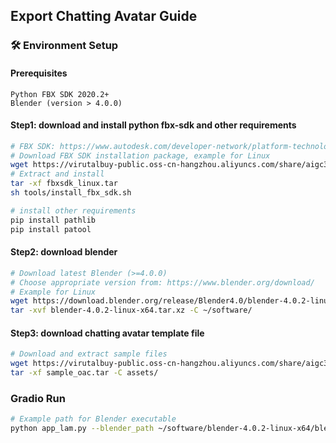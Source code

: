 ## Export Chatting Avatar Guide
### 🛠️ Environment Setup
#### Prerequisites
```
Python FBX SDK 2020.2+
Blender (version > 4.0.0)
```
#### Step1: download and install python fbx-sdk and other requirements
```bash
# FBX SDK: https://www.autodesk.com/developer-network/platform-technologies/fbx-sdk-2020-2
# Download FBX SDK installation package, example for Linux
wget https://virutalbuy-public.oss-cn-hangzhou.aliyuncs.com/share/aigc3d/data/LAM/fbxsdk_linux.tar
# Extract and install
tar -xf fbxsdk_linux.tar
sh tools/install_fbx_sdk.sh

# install other requirements
pip install pathlib
pip install patool
```
#### Step2: download blender
```bash
# Download latest Blender (>=4.0.0)
# Choose appropriate version from: https://www.blender.org/download/
# Example for Linux
wget https://download.blender.org/release/Blender4.0/blender-4.0.2-linux-x64.tar.xz
tar -xvf blender-4.0.2-linux-x64.tar.xz -C ~/software/
```
#### Step3: download chatting avatar template file
```bash
# Download and extract sample files
wget https://virutalbuy-public.oss-cn-hangzhou.aliyuncs.com/share/aigc3d/data/LAM/sample_oac.tar
tar -xf sample_oac.tar -C assets/
```

### Gradio Run
```bash
# Example path for Blender executable
python app_lam.py --blender_path ~/software/blender-4.0.2-linux-x64/blender
```